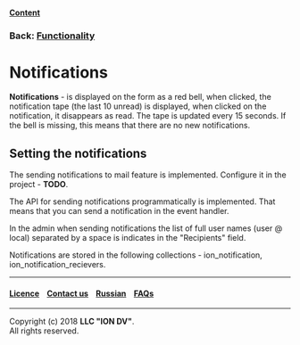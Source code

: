 #### [Content](/docs/en/index.md)

### Back: [Functionality](/docs/en/2_system_description/functionality/functionality.md)

# Notifications

**Notifications** - is displayed on the form as a red bell, when clicked, the notification tape (the last 10 unread) is displayed, when clicked on the notification, it disappears as read. The tape is updated every 15 seconds. If the bell is missing, this means that there are no new notifications.

## Setting the notifications

The sending notifications to mail feature is implemented. Configure it in the project - **TODO**.

The API for sending notifications programmatically is implemented. That means that you can send a notification in the event handler.

In the admin when sending notifications the list of full user names (user @ local) separated by a space is indicates in the "Recipients" field.

Notifications are stored in the following collections - ion_notification, ion_notification_recievers.


--------------------------------------------------------------------------  


 #### [Licence](/LICENCE.md) &ensp;  [Contact us](https://iondv.com) &ensp;  [Russian](/docs/ru/2_system_description/functionality/notifications.md)   &ensp; [FAQs](/faqs.md)          



--------------------------------------------------------------------------  

Copyright (c) 2018 **LLC "ION DV"**.  
All rights reserved. 